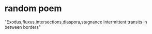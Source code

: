 # random poem
 "Exodus,fluxus,intersections,diaspora,stagnance
 Intermittent transits in between borders"
